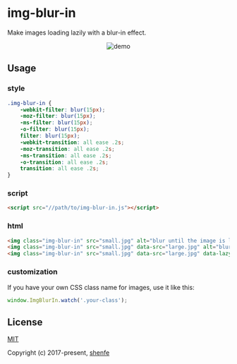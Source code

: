 # img-blur-in

Make images loading lazily with a blur-in effect.

<p align="center"><img src="https://raw.githubusercontent.com/shenfe/img-blur-in/master/readme_assets/demo.png" alt="demo"></p>

## Usage

### style

```css
.img-blur-in {
    -webkit-filter: blur(15px);
    -moz-filter: blur(15px);
    -ms-filter: blur(15px);
    -o-filter: blur(15px);
    filter: blur(15px);
    -webkit-transition: all ease .2s;
    -moz-transition: all ease .2s;
    -ms-transition: all ease .2s;
    -o-transition: all ease .2s;
    transition: all ease .2s;
}
```

### script

```html
<script src="//path/to/img-blur-in.js"></script>
```

### html

```html
<img class="img-blur-in" src="small.jpg" alt="blur until the image is loaded">
<img class="img-blur-in" src="small.jpg" data-src="large.jpg" alt="blur until the large image is loaded">
<img class="img-blur-in" src="small.jpg" data-src="large.jpg" data-lazy="true" alt="blur until the image is into the viewport and the large image is loaded">
```

### customization

If you have your own CSS class name for images, use it like this:

```js
window.ImgBlurIn.watch('.your-class');
```

## License

[MIT](http://opensource.org/licenses/MIT)

Copyright (c) 2017-present, [shenfe](https://github.com/shenfe)
